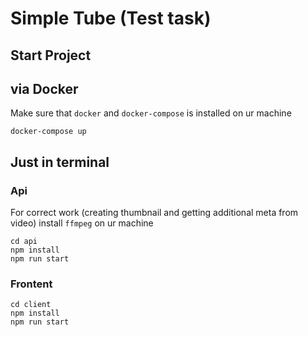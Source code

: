 # Simple Tube (Test task)

## Start Project

## via Docker

Make sure that `docker` and `docker-compose` is installed on ur machine

```
docker-compose up
```

## Just in terminal

### Api

For correct work (creating thumbnail and getting additional meta from video) install `ffmpeg` on ur machine

```
cd api
npm install
npm run start
```

### Frontent

```
cd client
npm install
npm run start
```
